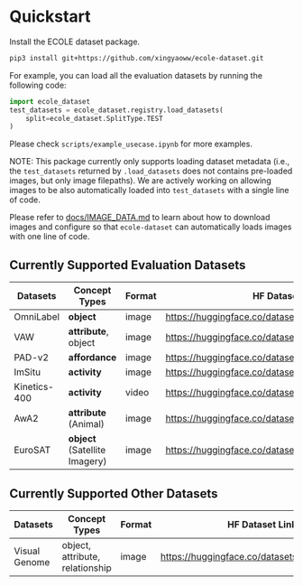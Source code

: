 # Quickstart

Install the ECOLE dataset package.

```bash
pip3 install git+https://github.com/xingyaoww/ecole-dataset.git
```

For example, you can load all the evaluation datasets by running the following code:

```python
import ecole_dataset
test_datasets = ecole_dataset.registry.load_datasets(
    split=ecole_dataset.SplitType.TEST
)
```

Please check `scripts/example_usecase.ipynb` for more examples.

NOTE: This package currently only supports loading dataset metadata (i.e., the `test_datasets` returned by `.load_datasets` does not contains pre-loaded images, but only image filepaths). We are actively working on allowing images to be also automatically loaded into `test_datasets` with a single line of code.

Please refer to [docs/IMAGE_DATA.md](docs/IMAGE_DATA.md) to learn about how to download images and configure so that `ecole-dataset` can automatically loads images with one line of code.


## Currently Supported Evaluation Datasets

| Datasets | Concept Types | Format | HF Dataset Link | Official Repo/Homepage |
|----------|----------|----------|----------|----------|
| OmniLabel | **object** | image | https://huggingface.co/datasets/xingyaoww/omnilabel | https://www.omnilabel.org/dataset/download |
| VAW | **attribute**, object | image | https://huggingface.co/datasets/mikewang/vaw | https://github.com/adobe-research/vaw_dataset#dataset-setup |
| PAD-v2 | **affordance** | image | https://huggingface.co/datasets/mikewang/padv2 | https://github.com/lhc1224/OSAD_Net |
| ImSitu | **activity** | image | https://huggingface.co/datasets/mikewang/imsitu | https://github.com/my89/imSitu |
| Kinetics-400 | **activity** | video | https://huggingface.co/datasets/AlexFierro9/Kinetics400 | https://www.deepmind.com/open-source/kinetics |
| AwA2 | **attribute** (Animal) | image | https://huggingface.co/datasets/mikewang/AwA2 | https://cvml.ista.ac.at/AwA2/ |
| EuroSAT | **object** (Satellite Imagery) | image | https://huggingface.co/datasets/mikewang/EuroSAT | https://github.com/phelber/EuroSAT |

## Currently Supported Other Datasets

| Datasets | Concept Types | Format | HF Dataset Link | Official Repo/Homepage |
|----------|----------|----------|----------|----------|
| Visual Genome | object, attribute, relationship | image | https://huggingface.co/datasets/visual_genome | https://homes.cs.washington.edu/~ranjay/visualgenome/index.html |
